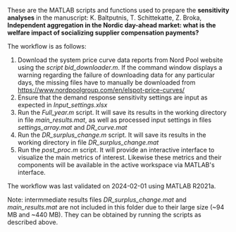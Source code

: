 These are the MATLAB scripts and functions used to prepare the **sensitivity analyses** in the manuscript:
K. Baltputnis, T. Schittekatte, Z. Broka,
**Independent aggregation in the Nordic day-ahead market: what is the welfare impact of socializing supplier compensation payments?**

The workflow is as follows:
1) Download the system price curve data reports from Nord Pool website using the _script bid_downloader.m_. If the command window displays a warning regarding the failure of downloading data for any particular days, the missing files have to manually be downloaded from https://www.nordpoolgroup.com/en/elspot-price-curves/
2) Ensure that the demand response sensitivity settings are input as expected in _Input_settings.xlsx_
3) Run the _Full_year.m_ script. It will save its results in the working directory in file _main_results.mat_, as well as processed input settings in files _settings_array.mat_ and _DR_curve.mat_
4) Run the _DR_surplus_change.m_ script. It will save its results in the working directory in file _DR_surplus_change.mat_
5) Run the _post_proc.m_ script. It will provide an interactive interface to visualize the main metrics of interest. Likewise these metrics and their components will be available in the active workspace via MATLAB's interface.

The workflow was last validated on 2024-02-01 using MATLAB R2021a.

Note: intermmediate results files _DR_surplus_change.mat_ and _main_results.mat_ are not included in this folder due to their large size (~94 MB and ~440 MB). They can be obtained by running the scripts as described above.
